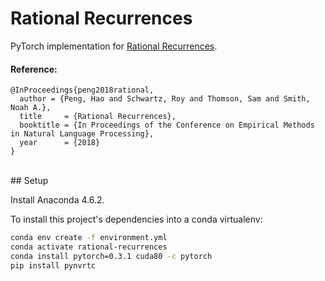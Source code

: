 # Rational Recurrences

PyTorch implementation for [Rational Recurrences](https://homes.cs.washington.edu/~hapeng/paper/peng2018rational.pdf).

#### Reference:
```
@InProceedings{peng2018rational,
  author = {Peng, Hao and Schwartz, Roy and Thomson, Sam and Smith, Noah A.},
  title     = {Rational Recurrences},
  booktitle = {In Proceedings of the Conference on Empirical Methods in Natural Language Processing},
  year      = {2018}
}
```
<br>
## Setup

Install Anaconda 4.6.2.

To install this project's dependencies into a conda virtualenv:
```bash
conda env create -f environment.yml
conda activate rational-recurrences
conda install pytorch=0.3.1 cuda80 -c pytorch
pip install pynvrtc
```

